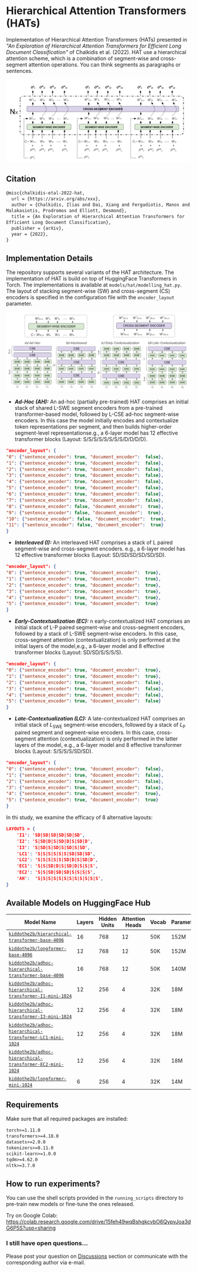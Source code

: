 # Hierarchical Attention Transformers (HATs)

Implementation of Hierarchical Attention Transformers (HATs) presented in _"An Exploration of Hierarchical Attention Transformers for Efficient Long Document Classification"_ of Chalkidis et al. (2022). HAT use a hierarchical attention scheme, which is a combination of segment-wise and cross-segment attention operations. You can think segments as paragraphs or sentences.

<img src="data/figures/hat_encoder.png"/>


## Citation

```
@misc{chalkidis-etal-2022-hat,
  url = {https://arxiv.org/abs/xxx},
  author = {Chalkidis, Ilias and Dai, Xiang and Fergadiotis, Manos and Malakasiotis, Prodromos and Elliott, Desmond},
  title = {An Exploration of Hierarchical Attention Transformers for Efficient Long Document Classification},
  publisher = {arXiv},
  year = {2022},
}
```

## Implementation Details

The repository supports several variants of the HAT architecture. The implementation of HAT is build on top of HuggingFace Transformers in Torch. The implementations is available at `models/hat/modelling_hat.py`.  The layout of stacking segment-wise (SW) and cross-segment (CS) encoders is specified in the configuration file with the `encoder_layout` parameter. 

<img src="data/figures/hat_layouts.png"/>


* **_Ad-Hoc (AH):_**   An ad-hoc (partially pre-trained) HAT comprises an initial stack of shared L-SWE segment encoders from a pre-trained transformer-based model, followed by L-CSE ad-hoc segment-wise encoders. In this case the model initially encodes and contextualize token representations per segment, and then builds higher-order segment-level representationse.g., a 6-layer model has 12 effective transformer blocks (Layout: S/S/S/S/S/S/S/S/D/D/D/D).

```json
"encoder_layout": {
"0": {"sentence_encoder": true, "document_encoder":  false},
"1": {"sentence_encoder": true, "document_encoder":  false},
"2": {"sentence_encoder": true, "document_encoder":  false},
"3": {"sentence_encoder": true, "document_encoder":  false},
"4": {"sentence_encoder": true, "document_encoder":  false},
"5": {"sentence_encoder": true, "document_encoder":  false},
"6": {"sentence_encoder": true, "document_encoder":  false},
"7": {"sentence_encoder": true, "document_encoder":  false},
"8": {"sentence_encoder": false, "document_encoder":  true},
"9": {"sentence_encoder": false, "document_encoder":  true},
"10": {"sentence_encoder": false, "document_encoder":  true},
"11": {"sentence_encoder": false, "document_encoder":  true}
}
```

* **_Interleaved (I):_**  An interleaved HAT comprises a stack of L paired segment-wise and cross-segment encoders.
e.g., a 6-layer model has 12 effective transformer blocks (Layout: SD/SD/SD/SD/SD/SD).

```json
"encoder_layout": {
"0": {"sentence_encoder": true, "document_encoder":  true},
"1": {"sentence_encoder": true, "document_encoder":  true},
"2": {"sentence_encoder": true, "document_encoder":  true},
"3": {"sentence_encoder": true, "document_encoder":  true},
"4": {"sentence_encoder": true, "document_encoder":  true},
"5": {"sentence_encoder": true, "document_encoder":  true}
}
```
* **_Early-Contextualization (EC):_** n early-contextualized HAT comprises an initial stack of L-P paired segment-wise and cross-segment encoders, followed by a stack of L-SWE segment-wise encoders. In this case, cross-segment attention (contextualization) is only performed at the initial layers of the model,e.g., a 6-layer model and 8 effective transformer blocks (Layout: SD/SD/S/S/S/S).

```json
"encoder_layout": {
"0": {"sentence_encoder": true, "document_encoder":  true},
"1": {"sentence_encoder": true, "document_encoder":  true},
"2": {"sentence_encoder": true, "document_encoder":  false},
"3": {"sentence_encoder": true, "document_encoder":  false},
"4": {"sentence_encoder": true, "document_encoder":  false},
"5": {"sentence_encoder": true, "document_encoder":  false}
}
```


* **_Late-Contextualization (LC):_**  A late-contextualized HAT comprises an initial stack of $L_{\mathrm{SWE}}$ segment-wise encoders, followed by a stack of  $L_{\mathrm{P}}$ paired segment and segment-wise encoders. In this case, cross-segment attention (contextualization) is only performed in the latter layers of the model, e.g., a 6-layer model and 8 effective transformer blocks (Layout: S/S/S/S/SD/SD).


```json 
"encoder_layout": {
"0": {"sentence_encoder": true, "document_encoder":  false},
"1": {"sentence_encoder": true, "document_encoder":  false},
"2": {"sentence_encoder": true, "document_encoder":  false},
"3": {"sentence_encoder": true, "document_encoder":  false},
"4": {"sentence_encoder": true, "document_encoder":  true},
"5": {"sentence_encoder": true, "document_encoder":  true}
}
```

In thi study, we examine the efficacy of 8 alternative layouts:

```json
LAYOUTS = {
    'I1': 'SD|SD|SD|SD|SD|SD',
    'I2': 'S|SD|D|S|SD|D|S|SD|D',
    'I3': 'S|SD|S|SD|S|SD|S|SD',
    'LC1': 'S|S|S|S|S|S|SD|SD|SD',
    'LC2': 'S|S|S|S|S|SD|D|S|SD|D',
    'EC1': 'S|S|SD|D|S|SD|D|S|S|S',
    'EC2': 'S|S|SD|SD|SD|S|S|S|S',
    'AH':  'S|S|S|S|S|S|S|S|S|S|S|S',
}

```

## Available Models on HuggingFace Hub

| Model Name                                                                                                                                  | Layers | Hidden Units | Attention Heads | Vocab | Parameters |
|---------------------------------------------------------------------------------------------------------------------------------------------|--------|--------------|-----------------|-------|------------|
| [`kiddothe2b/hierarchical-transformer-base-4096`](https://huggingface.co/kiddothe2b/hierarchical-transformer-base-4096)                     | 16     | 768          | 12              | 50K   | 152M       |
| [`kiddothe2b/longformer-base-4096`](https://huggingface.co/kiddothe2b/longformer-base-4096)                                                 | 12     | 768          | 12              | 50K   | 152M       |
| [`kiddothe2b/adhoc-hierarchical-transformer-base-4096`](https://huggingface.co/kiddothe2b/adhoc-hierarchical-transformer-base-4096)         | 16     | 768          | 12              | 50K   | 140M       |
| [`kiddothe2b/adhoc-hierarchical-transformer-I1-mini-1024`](https://huggingface.co/kiddothe2b/adhoc-hierarchical-transformer-I1-mini-1024)   | 12     | 256          | 4               | 32K   | 18M        |
| [`kiddothe2b/adhoc-hierarchical-transformer-I3-mini-1024`](https://huggingface.co/kiddothe2b/adhoc-hierarchical-transformer-I2-mini-1024)   | 12     | 256          | 4               | 32K   | 18M        |
| [`kiddothe2b/adhoc-hierarchical-transformer-LC1-mini-1024`](https://huggingface.co/kiddothe2b/adhoc-hierarchical-transformer-LC1-mini-1024) | 12     | 256          | 4               | 32K   | 18M        |
| [`kiddothe2b/adhoc-hierarchical-transformer-EC2-mini-1024`](https://huggingface.co/kiddothe2b/adhoc-hierarchical-transformer-EC2-mini-1024) | 12     | 256          | 4               | 32K   | 18M        |
| [`kiddothe2b/longformer-mini-1024`](https://huggingface.co/kiddothe2b/longformer-mini-1024)                                                 | 6      | 256          | 4               | 32K   | 14M        |


## Requirements

Make sure that all required packages are installed:

```
torch>=1.11.0
transformers>=4.18.0
datasets>=2.0.0
tokenizers>=0.11.0
scikit-learn>=1.0.0
tqdm>=4.62.0
nltk>=3.7.0
```

## How to run experiments?

You can use the shell scripts provided in the `running_scripts` directory to pre-train new models or fine-tune the ones released.

Try on Google Colab: https://colab.research.google.com/drive/15feh49wqBshgkcvbO6QypvJoa3dG6P5S?usp=sharing

### I still have open questions...

Please post your question on [Discussions](https://github.com/coastalcph/hi-transformers/discussions) section or communicate with the corresponding author via e-mail.
